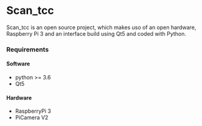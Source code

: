 # Scan_tcc
Scan_tcc is an open source project, which makes uso of an open hardware, Raspberry Pi 3 and an interface build using Qt5 and coded with Python.

### Requirements

#### Software

* python >= 3.6
* Qt5

#### Hardware

* RaspberryPi 3
* PiCamera V2

